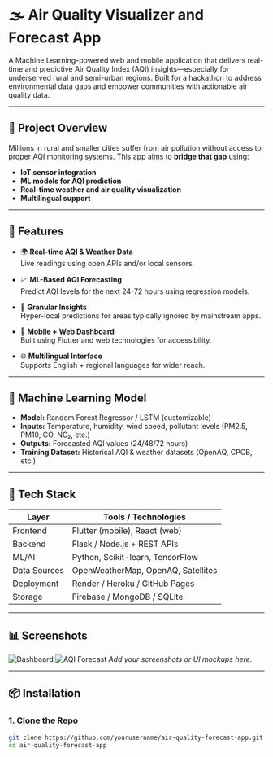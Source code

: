 # 🌫️ Air Quality Visualizer and Forecast App

A Machine Learning-powered web and mobile application that delivers real-time and predictive Air Quality Index (AQI) insights—especially for underserved rural and semi-urban regions. Built for a hackathon to address environmental data gaps and empower communities with actionable air quality data.

---

## 🚀 Project Overview

Millions in rural and smaller cities suffer from air pollution without access to proper AQI monitoring systems. This app aims to **bridge that gap** using:
- **IoT sensor integration**
- **ML models for AQI prediction**
- **Real-time weather and air quality visualization**
- **Multilingual support**

---

## 🎯 Features

- 🌍 **Real-time AQI & Weather Data**  
  Live readings using open APIs and/or local sensors.

- 📈 **ML-Based AQI Forecasting**  
  Predict AQI levels for the next 24-72 hours using regression models.

- 🧠 **Granular Insights**  
  Hyper-local predictions for areas typically ignored by mainstream apps.

- 📱 **Mobile + Web Dashboard**  
  Built using Flutter and web technologies for accessibility.

- 🌐 **Multilingual Interface**  
  Supports English + regional languages for wider reach.

---

## 🧠 Machine Learning Model

- **Model:** Random Forest Regressor / LSTM (customizable)
- **Inputs:** Temperature, humidity, wind speed, pollutant levels (PM2.5, PM10, CO, NO₂, etc.)
- **Outputs:** Forecasted AQI values (24/48/72 hours)
- **Training Dataset:** Historical AQI & weather datasets (OpenAQ, CPCB, etc.)

---

## 🧱 Tech Stack

| Layer         | Tools / Technologies                 |
|--------------|--------------------------------------|
| Frontend     | Flutter (mobile), React (web)        |
| Backend      | Flask / Node.js + REST APIs          |
| ML/AI        | Python, Scikit-learn, TensorFlow     |
| Data Sources | OpenWeatherMap, OpenAQ, Satellites   |
| Deployment   | Render / Heroku / GitHub Pages       |
| Storage      | Firebase / MongoDB / SQLite          |

---

## 📊 Screenshots

![Dashboard](assets/dashboard.png)
![AQI Forecast](assets/forecast.png)
*Add your screenshots or UI mockups here.*

---

## 📦 Installation

### 1. Clone the Repo
```bash
git clone https://github.com/yourusername/air-quality-forecast-app.git
cd air-quality-forecast-app
